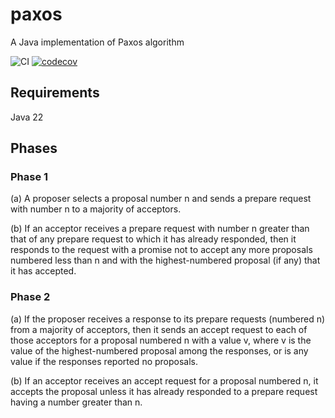 # paxos
A Java implementation of Paxos algorithm

![CI](https://github.com/ralgond/paxos/actions/workflows/maven.yml/badge.svg)
[![codecov](https://codecov.io/github/ralgond/paxos/graph/badge.svg?token=42RITIU811)](https://codecov.io/github/ralgond/paxos)

## Requirements
Java 22

## Phases

### Phase 1
(a) A proposer selects a proposal number n and sends a prepare request with number n to a majority of acceptors.

(b) If an acceptor receives a prepare request with number n greater than that of any prepare request to which it has
already responded, then it responds to the request with a promise not to accept any more proposals numbered less than n
and with the highest-numbered proposal (if any) that it has accepted.

### Phase 2
(a) If the proposer receives a response to its prepare requests
(numbered n) from a majority of acceptors, then it sends an accept
request to each of those acceptors for a proposal numbered n with a
value v, where v is the value of the highest-numbered proposal among
the responses, or is any value if the responses reported no proposals.

(b) If an acceptor receives an accept request for a proposal numbered
n, it accepts the proposal unless it has already responded to a prepare
request having a number greater than n.
